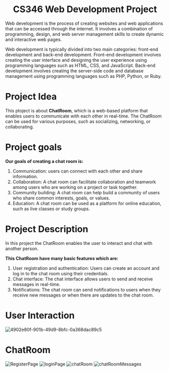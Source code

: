 <h1 align="center"> CS346 Web Development Project </h1>

Web development is the process of creating websites and web applications that can be accessed through the internet. It involves a combination of programming, design, and web server management skills to create dynamic and interactive web pages. 

Web development is typically divided into two main categories: front-end development and back-end development. Front-end development involves creating the user interface and designing the user experience using programming languages such as HTML, CSS, and JavaScript. Back-end development involves creating the server-side code and database management using programming languages such as PHP, Python, or Ruby.

# Project Idea
This ptoject is about <b>ChatRoom</b>, which is a web-based platform that enables users to communicate with each other in real-time.
The ChatRoom can be used for various purposes, such as socializing, networking, or collaborating.

# Project goals

<b>Our goals of creating a chat room is:</b> 
1. Communication: users can connect with each other and share information.
2. Collaboration: A chat room can facilitate collaboration and teamwork among users who are working on a project or task together.
3. Community building: A chat room can help build a community of users who share common interests, goals, or values.
5. Education: A chat room can be used as a platform for online education, such as live classes or study groups.

# Project Description

In this project the ChatRoom enables the user to interact and chat with another person.

<b> This ChatRoom have many basic features which are:</b>
1. User registration and authentication: Users can create an account and log in to the chat room using their credentials.
2. Chat interface: The chat interface allows users to send and receive messages in real-time. 
3. Notifications: The chat room can send notifications to users when they receive new messages or when there are updates to the chat room.

# User Interaction

![4902e80f-901b-49d9-8bfc-0a368dac89c5](https://github.com/noof450/WebProject/assets/95547167/c99052ff-c786-4b09-8c79-577e6380dff6)

# ChatRoom
![RegisterPage](https://github.com/noof450/WebProject/assets/95547167/e6ab1b8e-c7c9-4324-bbc5-81bf9b437e6f)
![loginPage](https://github.com/noof450/WebProject/assets/95547167/4e5e24e5-34c6-4df1-9788-3a4abf8f79c1)
![chatRoom](https://github.com/noof450/WebProject/assets/95547167/2a3b1ea3-4f5a-4914-b03f-3615b5e683c1)
![chatRoomMessages](https://github.com/noof450/WebProject/assets/95547167/397500ea-c118-4f82-98ad-cdd9fbe1bd82)



